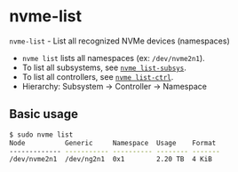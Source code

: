 # nvme-list

`nvme-list` - List all recognized NVMe devices (namespaces)

- `nvme list` lists all namespaces (ex: `/dev/nvme2n1`).
- To list all subsystems, see [`nvme list-subsys`](nvme-list-subsys.md).
- To list all controllers, see [`nvme list-ctrl`](nvme-list-ctrl.md).
- Hierarchy: Subsystem -> Controller -> Namespace

## Basic usage
```bash
$ sudo nvme list
Node          Generic     Namespace  Usage    Format
------------- ----------- ---------- -------- -------
/dev/nvme2n1  /dev/ng2n1  0x1        2.20 TB  4 KiB
```
